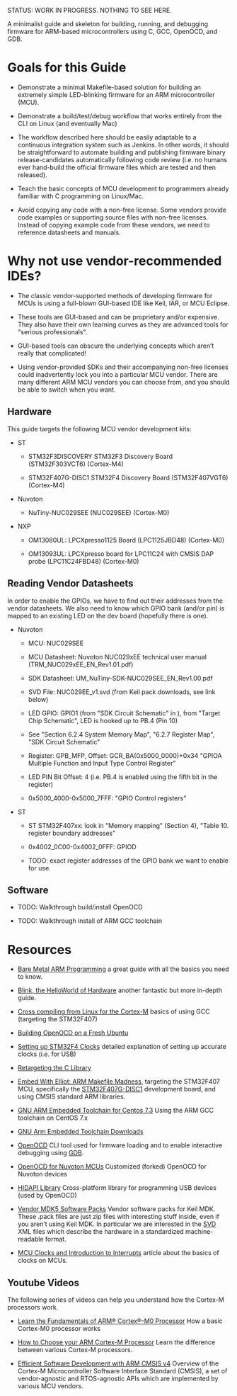 STATUS: WORK IN PROGRESS. NOTHING TO SEE HERE.

A minimalist guide and skeleton for building, running, and debugging
firmware for ARM-based microcontrollers using C, GCC, OpenOCD, and GDB.

Goals for this Guide
====================

-   Demonstrate a minimal Makefile-based solution for building an
    extremely simple LED-blinking firmware for an ARM microcontroller
    (MCU).

-   Demonstrate a build/test/debug workflow that works entirely from the
    CLI on Linux (and eventually Mac)

-   The workflow described here should be easily adaptable to a
    continuous integration system such as Jenkins. In other words, it
    should be straightforward to automate building and publishing
    firmware binary release-candidates automatically following code
    review (i.e. no humans ever hand-build the official firmware files
    which are tested and then released).

-   Teach the basic concepts of MCU development to programmers already
    familiar with C programming on Linux/Mac.

-   Avoid copying any code with a non-free license. Some vendors provide
    code examples or supporting source files with non-free licenses.
    Instead of copying example code from these vendors, we need to
    reference datasheets and manuals.

Why not use vendor-recommended IDEs?
====================================

-   The classic vendor-supported methods of developing firmware for MCUs
    is using a full-blown GUI-based IDE like Keil, IAR, or MCU Eclipse.

-   These tools are GUI-based and can be proprietary and/or expensive.
    They also have their own learning curves as they are advanced tools
    for "serious professionals".

-   GUI-based tools can obscure the underlying concepts which aren’t
    really that complicated!

-   Using vendor-provided SDKs and their accompanying non-free licenses
    could inadvertently lock you into a particular MCU vendor. There are
    many different ARM MCU vendors you can choose from, and you should
    be able to switch when you want.

Hardware
--------

This guide targets the following MCU vendor development kits:

-   ST

    -   STM32F3DISCOVERY STM32F3 Discovery Board (STM32F303VCT6)
        (Cortex-M4)

    -   STM32F407G-DISC1 STM32F4 Discovery Board (STM32F407VGT6)
        (Cortex-M4)

-   Nuvoton

    -   NuTiny-NUC029SEE (NUC029SEE) (Cortex-M0)

-   NXP

    -   OM13080UL: LPCXpresso1125 Board (LPC1125JBD48) (Cortex-M0)

    -   OM13093UL: LPCXpresso board for LPC11C24 with CMSIS DAP probe
        (LPC11C24FBD48) (Cortex-M0)

Reading Vendor Datasheets
-------------------------

In order to enable the GPIOs, we have to find out their addresses from
the vendor datasheets. We also need to know which GPIO bank (and/or pin)
is mapped to an existing LED on the dev board (hopefully there is one).

-   Nuvoton

    -   MCU: NUC029SEE

    -   MCU Datasheet: Nuvoton NUC029xEE technical user manual
        (TRM\_NUC029xEE\_EN\_Rev1.01.pdf)

    -   SDK Datasheet: UM\_NuTiny-SDK-NUC029SEE\_EN\_Rev1.00.pdf

    -   SVD File: NUC029EE\_v1.svd (from Keil pack downloads, see link
        below)

    -   LED GPIO: GPIO1 (from "SDK Circuit Schematic" in ), from "Target
        Chip Schematic", LED is hooked up to PB.4 (Pin 10)

    -   See "Section 6.2.4 System Memory Map", "6.2.7 Register Map",
        "SDK Circuit Schematic"

    -   Register: GPB\_MFP, Offset: GCR\_BA(0x5000\_0000)+0x34 "GPIOA
        Multiple Function and Input Type Control Register"

    -   LED PIN Bit Offset: 4 (i.e. PB.4 is enabled using the fifth bit
        in the register)

    -   0x5000\_4000-0x5000\_7FFF: "GPIO Control registers"

-   ST

    -   ST STM32F407xx: look in "Memory mapping" (Section 4), "Table 10.
        register boundary addresses"

    -   0x4002\_0C00-0x4002\_0FFF: GPIOD

    -   TODO: exact register addresses of the GPIO bank we want to
        enable for use.

Software
--------

-   TODO: Walkthrough build/install OpenOCD

-   TODO: Walkthrough install of ARM GCC toolchain

Resources
=========

-   [Bare Metal ARM
    Programming](http://robotics.mcmanis.com/articles/20190318_bare-metal-arm.html)
    a great guide with all the basics you need to know.

-   [Blink, the HelloWorld of
    Hardware](http://robotics.mcmanis.com/articles/20130907_st-blink.html)
    another fantastic but more in-depth guide.

-   [Cross compiling from Linux for the
    Cortex-M](http://robotics.mcmanis.com/articles/20190401_cross-compiling-cortex-m.html)
    basics of using GCC (targeting the STM32F407)

-   [Building OpenOCD on a Fresh
    Ubuntu](http://robotics.mcmanis.com/articles/20190331_openocd-build.html)

-   [Setting up STM32F4
    Clocks](http://robotics.mcmanis.com/articles/20190519_stm32-clocks.html)
    detailed explanation of setting up accurate clocks (i.e. for USB)

-   [Retargeting the C
    Library](http://robotics.mcmanis.com/articles/20140623_retargeting-libc.html)

-   [Embed With Elliot: ARM Makefile
    Madness](https://hackaday.com/2016/03/22/embed-with-elliot-arm-makefile-madness/),
    targeting the STM32F407 MCU, specifically the
    [STM32F407G-DISC1](https://www.st.com/en/evaluation-tools/stm32f4discovery.html)
    development board, and using CMSIS standard ARM libraries.

-   [GNU ARM Embedded Toolchain for Centos
    7.3](https://web1.foxhollow.ca/?menu=centos7arm) Using the ARM GCC
    toolchain on CentOS 7.x

-   [GNU Arm Embedded Toolchain
    Downloads](https://developer.arm.com/tools-and-software/open-source-software/developer-tools/gnu-toolchain/gnu-rm/downloads)

-   [OpenOCD](https://github.com/xpack-dev-tools/openocd) CLI tool used
    for firmware loading and to enable interactive debugging using
    [GDB](http://openocd.org/doc/html/GDB-and-OpenOCD.html).

-   [OpenOCD for Nuvoton
    MCUs](https://github.com/OpenNuvoton/OpenOCD-Nuvoton) Customized
    (forked) OpenOCD for Nuvoton devices

-   [HIDAPI Library](https://github.com/libusb/hidapi) Cross-platform
    library for programming USB devices (used by OpenOCD)

-   [Vendor MDK5 Software Packs](https://www.keil.com/dd2/pack/) Vendor
    software packs for Keil MDK. These .pack files are just zip files
    with interesting stuff inside, even if you aren’t using Keil MDK. In
    particular we are interested in the
    [SVD](https://www.keil.com/pack/doc/CMSIS/SVD/html/svd_Format_pg.html)
    XML files which describe the hardware in a standardized
    machine-readable format.

-   [MCU Clocks and Introduction to
    Interrupts](https://www.silabs.com/community/blog.entry.html/2015/06/16/chapter_5_clockingp-g7dK)
    article about the basics of clocks on MCUs.

Youtube Videos
--------------

The following series of videos can help you understand how the Cortex-M
processors work.

-   [Learn the Fundamentals of ARM® Cortex®-M0
    Processor](https://www.youtube.com/watch?v=JH4j7fCT_o4) How a basic
    Cortex-M0 processor works

-   [How to Choose your ARM Cortex-M
    Processor](https://www.youtube.com/watch?v=qvrmOXtOpvw) Learn the
    difference between various Cortex-M processors.

-   [Efficient Software Development with ARM CMSIS
    v4](https://www.youtube.com/watch?v=ur2tv1MpS5o&t=2432s) Overview of
    the Cortex-M Microcontroller Software Interface Standard (CMSIS), a
    set of vendor-agnostic and RTOS-agnostic APIs which are implemented
    by various MCU vendors.
